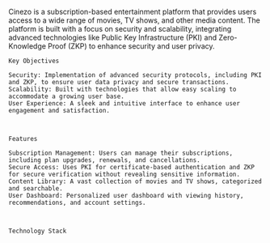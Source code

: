 Cinezo is a subscription-based entertainment platform that provides users access to a wide range of movies, TV shows, and other media content. The platform is built with a focus on security and scalability, integrating advanced technologies like Public Key Infrastructure (PKI) and Zero-Knowledge Proof (ZKP) to enhance security and user privacy.

    Key Objectives

    Security: Implementation of advanced security protocols, including PKI and ZKP, to ensure user data privacy and secure transactions.
    Scalability: Built with technologies that allow easy scaling to accommodate a growing user base.
    User Experience: A sleek and intuitive interface to enhance user engagement and satisfaction.



    Features

    Subscription Management: Users can manage their subscriptions, including plan upgrades, renewals, and cancellations.
    Secure Access: Uses PKI for certificate-based authentication and ZKP for secure verification without revealing sensitive information.
    Content Library: A vast collection of movies and TV shows, categorized and searchable.
    User Dashboard: Personalized user dashboard with viewing history, recommendations, and account settings.



    Technology Stack

    


